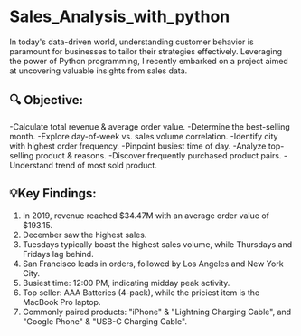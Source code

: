 # Sales_Analysis_with_python
In today's data-driven world, understanding customer behavior is paramount for businesses to tailor their strategies effectively. Leveraging the power of Python programming, I recently embarked on a project aimed at uncovering valuable insights from sales data.

## 🔍 Objective:
  -Calculate total revenue & average order value. 
  -Determine the best-selling month. 
  -Explore day-of-week vs. sales volume correlation. 
  -Identify city with highest order frequency. 
  -Pinpoint busiest time of day. 
  -Analyze top-selling product & reasons. 
  -Discover frequently purchased product pairs. 
  -Understand trend of most sold product. 

## 💡Key Findings:
	
  1. In 2019, revenue reached $34.47M with an average order value of $193.15.
  2. December saw the highest sales.
  3. Tuesdays typically boast the highest sales volume, while Thursdays and Fridays lag behind.
  4. San Francisco leads in orders, followed by Los Angeles and New York City.
  5. Busiest time: 12:00 PM, indicating midday peak activity.
  6. Top seller: AAA Batteries (4-pack), while the priciest item is the MacBook Pro laptop.
  7. Commonly paired products: "iPhone" & "Lightning Charging Cable", and "Google Phone" & "USB-C Charging Cable".
